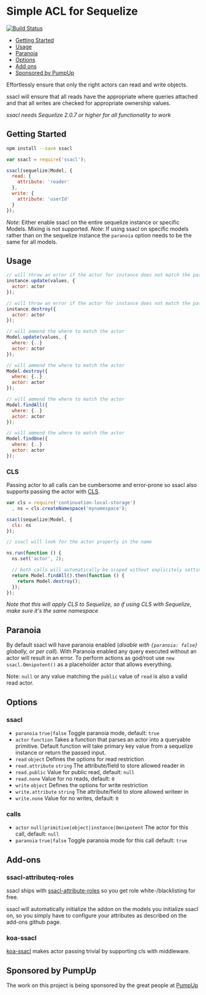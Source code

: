 # Simple ACL for Sequelize

[![Build Status](https://travis-ci.org/pumpupapp/ssacl.svg?branch=master)](https://travis-ci.org/pumpupapp/ssacl)

- [Getting Started](#getting-started)
- [Usage](#usage)
- [Paranoia](#paranoia)
- [Options](#options)
- [Add ons](#add-ons)
- [Sponsored by PumpUp](#pumpup)

Effortlessly ensure that only the right actors can read and write objects.

ssacl will ensure that all reads have the appropriate where queries attached and that all writes are checked for appropriate ownership values.

*ssacl needs Sequelize 2.0.7 or higher for all functionality to work*

## Getting Started

```sh
npm install --save ssacl
```

```js
var ssacl = require('ssacl');

ssacl(sequelize|Model, {
  read: {
    attribute: 'reader'
  },
  write: {
    attribute: 'userId'
  }
});
```

*Note*: Either enable ssacl on the entire sequelize instance or specific Models. Mixing is not supported.
*Note*: If using ssacl on specific models rather than on the sequelize instance the `paranoia` option needs to be the same for all models.

## Usage

```js
// will throw an error if the actor for instance does not match the passed actor
instance.update(values, {
  actor: actor
});

// will throw an error if the actor for instance does not match the passed actor
instance.destroy({
  actor: actor
});

// will ammend the where to match the actor
Model.update(values, {
  where: {..}
  actor: actor
});

// will ammend the where to match the actor
Model.destroy({
  where: {..}
  actor: actor
});

// will ammend the where to match the actor
Model.findAll({
  where: {..}
  actor: actor
});

// will ammend the where to match the actor
Model.findOne({
  where: {..}
  actor: actor
});
```

### CLS

Passing actor to all calls can be cumbersome and error-prone so ssacl also supports passing the actor with [CLS](https://github.com/othiym23/node-continuation-local-storage).

```js
var cls = require('continuation-local-storage')
  , ns = cls.createNamespace('mynamespace');

ssacl(sequelize|Model, {
  cls: ns
});

// ssacl will look for the actor property in the name

ns.run(function () {
  ns.set('actor', 2);

  // both calls will automatically be scoped without explicitely setting actor
  return Model.findAll().then(function () {
    return Model.destroy();
  });
});
```

*Note that this will apply CLS to Sequelize, so if using CLS with Sequelize, make sure it's the same namespace*

## Paranoia

By default ssacl will have paranoia enabled (_disable with `{paranoia: false}` globally, or per call_).
With Paranoia enabled any query executed without an actor will result in an error.
To perform actions as god/root use `new ssacl.Omnipotent()` as a placeholder actor that allows everything.

Note: `null` or any value matching the `public` value of `read` is also a valid read actor.

## Options

### ssacl

- `paranoia` `true|false` Toggle paranoia mode, default: `true`
- `actor` `function` Takes a function that parses an actor into a queryable primitive. Default function will take primary key value from a sequelize instance or return the passed input.
- `read` `object` Defines the options for read restriction
- `read.attribute` `string` The attribute/field to store allowed reader in
- `read.public` Value for public read, default: `null`
- `read.none` Value for no reads, default: `0`
- `write` `object` Defines the options for write restriction
- `write.attribute` `string` The attribute/field to store allowed writeer in
- `write.none` Value for no writes, default: `0`

### calls

- `actor` `null|primitive|object|instance|Omnipotent` The actor for this call, default: `null`
- `paranoia` `true|false` Toggle paranoia mode for this call default: `true`

## Add-ons

### ssacl-attributeq-roles

ssacl ships with [ssacl-attribute-roles](https://github.com/mickhansen/ssacl-attribute-roles) so you get role white-/blacklisting for free.

ssacl will automatically initialize the addon on the models you initialize ssacl on, so you simply have to configure your attributes as described on the add-ons github page.

### koa-ssacl

[koa-ssacl](https://github.com/mickhansen/koa-ssacl) makes actor passing trivial by supporting cls with middleware.

## Sponsored by PumpUp

The work on this project is being sponsored by the great people at [PumpUp](http://pumpup.co/)
